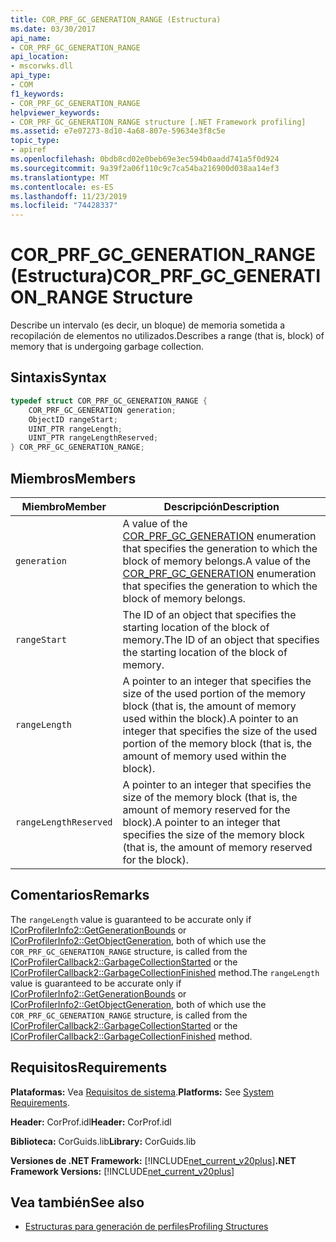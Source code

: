 ```yaml
---
title: COR_PRF_GC_GENERATION_RANGE (Estructura)
ms.date: 03/30/2017
api_name:
- COR_PRF_GC_GENERATION_RANGE
api_location:
- mscorwks.dll
api_type:
- COM
f1_keywords:
- COR_PRF_GC_GENERATION_RANGE
helpviewer_keywords:
- COR_PRF_GC_GENERATION_RANGE structure [.NET Framework profiling]
ms.assetid: e7e07273-8d10-4a68-807e-59634e3f8c5e
topic_type:
- apiref
ms.openlocfilehash: 0bdb8cd02e0beb69e3ec594b0aadd741a5f0d924
ms.sourcegitcommit: 9a39f2a06f110c9c7ca54ba216900d038aa14ef3
ms.translationtype: MT
ms.contentlocale: es-ES
ms.lasthandoff: 11/23/2019
ms.locfileid: "74428337"
---
```

# <a name="cor_prf_gc_generation_range-structure"></a><span data-ttu-id="a66a2-102">COR_PRF_GC_GENERATION_RANGE (Estructura)</span><span class="sxs-lookup"><span data-stu-id="a66a2-102">COR_PRF_GC_GENERATION_RANGE Structure</span></span>
<span data-ttu-id="a66a2-103">Describe un intervalo (es decir, un bloque) de memoria sometida a recopilación de elementos no utilizados.</span><span class="sxs-lookup"><span data-stu-id="a66a2-103">Describes a range (that is, block) of memory that is undergoing garbage collection.</span></span>  
  
## <a name="syntax"></a><span data-ttu-id="a66a2-104">Sintaxis</span><span class="sxs-lookup"><span data-stu-id="a66a2-104">Syntax</span></span>  
  
```cpp  
typedef struct COR_PRF_GC_GENERATION_RANGE {  
    COR_PRF_GC_GENERATION generation;  
    ObjectID rangeStart;  
    UINT_PTR rangeLength;  
    UINT_PTR rangeLengthReserved;  
} COR_PRF_GC_GENERATION_RANGE;  
```  
  
## <a name="members"></a><span data-ttu-id="a66a2-105">Miembros</span><span class="sxs-lookup"><span data-stu-id="a66a2-105">Members</span></span>  
  
|<span data-ttu-id="a66a2-106">Miembro</span><span class="sxs-lookup"><span data-stu-id="a66a2-106">Member</span></span>|<span data-ttu-id="a66a2-107">Descripción</span><span class="sxs-lookup"><span data-stu-id="a66a2-107">Description</span></span>|  
|------------|-----------------|  
|`generation`|<span data-ttu-id="a66a2-108">A value of the [COR_PRF_GC_GENERATION](../../../../docs/framework/unmanaged-api/profiling/cor-prf-gc-generation-enumeration.md) enumeration that specifies the generation to which the block of memory belongs.</span><span class="sxs-lookup"><span data-stu-id="a66a2-108">A value of the [COR_PRF_GC_GENERATION](../../../../docs/framework/unmanaged-api/profiling/cor-prf-gc-generation-enumeration.md) enumeration that specifies the generation to which the block of memory belongs.</span></span>|  
|`rangeStart`|<span data-ttu-id="a66a2-109">The ID of an object that specifies the starting location of the block of memory.</span><span class="sxs-lookup"><span data-stu-id="a66a2-109">The ID of an object that specifies the starting location of the block of memory.</span></span>|  
|`rangeLength`|<span data-ttu-id="a66a2-110">A pointer to an integer that specifies the size of the used portion of the memory block (that is, the amount of memory used within the block).</span><span class="sxs-lookup"><span data-stu-id="a66a2-110">A pointer to an integer that specifies the size of the used portion of the memory block (that is, the amount of memory used within the block).</span></span>|  
|`rangeLengthReserved`|<span data-ttu-id="a66a2-111">A pointer to an integer that specifies the size of the memory block (that is, the amount of memory reserved for the block).</span><span class="sxs-lookup"><span data-stu-id="a66a2-111">A pointer to an integer that specifies the size of the memory block (that is, the amount of memory reserved for the block).</span></span>|  
  
## <a name="remarks"></a><span data-ttu-id="a66a2-112">Comentarios</span><span class="sxs-lookup"><span data-stu-id="a66a2-112">Remarks</span></span>  
 <span data-ttu-id="a66a2-113">The `rangeLength` value is guaranteed to be accurate only if [ICorProfilerInfo2::GetGenerationBounds](../../../../docs/framework/unmanaged-api/profiling/icorprofilerinfo2-getgenerationbounds-method.md) or [ICorProfilerInfo2::GetObjectGeneration](../../../../docs/framework/unmanaged-api/profiling/icorprofilerinfo2-getobjectgeneration-method.md), both of which use the `COR_PRF_GC_GENERATION_RANGE` structure, is called from the [ICorProfilerCallback2::GarbageCollectionStarted](../../../../docs/framework/unmanaged-api/profiling/icorprofilercallback2-garbagecollectionstarted-method.md) or the [ICorProfilerCallback2::GarbageCollectionFinished](../../../../docs/framework/unmanaged-api/profiling/icorprofilercallback2-garbagecollectionfinished-method.md) method.</span><span class="sxs-lookup"><span data-stu-id="a66a2-113">The `rangeLength` value is guaranteed to be accurate only if [ICorProfilerInfo2::GetGenerationBounds](../../../../docs/framework/unmanaged-api/profiling/icorprofilerinfo2-getgenerationbounds-method.md) or [ICorProfilerInfo2::GetObjectGeneration](../../../../docs/framework/unmanaged-api/profiling/icorprofilerinfo2-getobjectgeneration-method.md), both of which use the `COR_PRF_GC_GENERATION_RANGE` structure, is called from the [ICorProfilerCallback2::GarbageCollectionStarted](../../../../docs/framework/unmanaged-api/profiling/icorprofilercallback2-garbagecollectionstarted-method.md) or the [ICorProfilerCallback2::GarbageCollectionFinished](../../../../docs/framework/unmanaged-api/profiling/icorprofilercallback2-garbagecollectionfinished-method.md) method.</span></span>  
  
## <a name="requirements"></a><span data-ttu-id="a66a2-114">Requisitos</span><span class="sxs-lookup"><span data-stu-id="a66a2-114">Requirements</span></span>  
 <span data-ttu-id="a66a2-115">**Plataformas:** Vea [Requisitos de sistema](../../../../docs/framework/get-started/system-requirements.md).</span><span class="sxs-lookup"><span data-stu-id="a66a2-115">**Platforms:** See [System Requirements](../../../../docs/framework/get-started/system-requirements.md).</span></span>  
  
 <span data-ttu-id="a66a2-116">**Header:** CorProf.idl</span><span class="sxs-lookup"><span data-stu-id="a66a2-116">**Header:** CorProf.idl</span></span>  
  
 <span data-ttu-id="a66a2-117">**Biblioteca:** CorGuids.lib</span><span class="sxs-lookup"><span data-stu-id="a66a2-117">**Library:** CorGuids.lib</span></span>  
  
 <span data-ttu-id="a66a2-118">**Versiones de .NET Framework:** [!INCLUDE[net_current_v20plus](../../../../includes/net-current-v20plus-md.md)]</span><span class="sxs-lookup"><span data-stu-id="a66a2-118">**.NET Framework Versions:** [!INCLUDE[net_current_v20plus](../../../../includes/net-current-v20plus-md.md)]</span></span>  
  
## <a name="see-also"></a><span data-ttu-id="a66a2-119">Vea también</span><span class="sxs-lookup"><span data-stu-id="a66a2-119">See also</span></span>

- [<span data-ttu-id="a66a2-120">Estructuras para generación de perfiles</span><span class="sxs-lookup"><span data-stu-id="a66a2-120">Profiling Structures</span></span>](../../../../docs/framework/unmanaged-api/profiling/profiling-structures.md)
